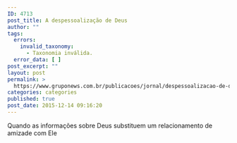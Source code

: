 ```yaml
---
ID: 4713
post_title: A despessoalização de Deus
author: ""
tags:
  errors:
    invalid_taxonomy:
      - Taxonomia inválida.
  error_data: [ ]
post_excerpt: ""
layout: post
permalink: >
  https://www.gruponews.com.br/publicacoes/jornal/despessoalizacao-de-deus-2
categories: categories
published: true
post_date: 2015-12-14 09:16:20
---
```

Quando as informações sobre Deus substituem um relacionamento de amizade com Ele